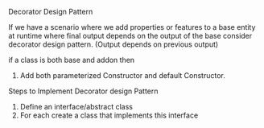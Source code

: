 Decorator Design Pattern 

If we have a scenario where we add properties or
features to a base entity at runtime where final output depends 
on the output of the base consider decorator design pattern.
(Output depends on previous output)


if a class is both base and addon then
1) Add both parameterized Constructor and default Constructor.


Steps to Implement Decorator design Pattern 

1) Define an interface/abstract class
2) For each create a class that implements this interface